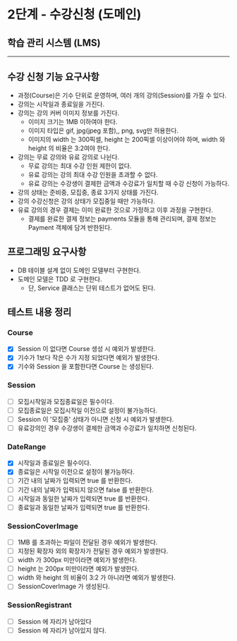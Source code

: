 # 2단계 - 수강신청 (도메인)
## 학습 관리 시스템 (LMS)
* * *
## 수강 신청 기능 요구사항
- 과정(Course)은 기수 단위로 운영하며, 여러 개의 강의(Session)를 가질 수 있다.
- 강의는 시작일과 종료일을 가진다.
- 강의는 강의 커버 이미지 정보를 가진다.
  - 이미지 크기는 1MB 이하여야 한다.
  - 이미지 타입은 gif, jpg(jpeg 포함),, png, svg만 허용한다.
  - 이미지의 width 는 300픽셀, height 는 200픽셀 이상이어야 하며, width 와 height 의 비율은 3:2여야 한다.
- 강의는 무료 강의와 유료 강의로 나뉜다.
  - 무료 강의는 최대 수강 인원 제한이 없다.
  - 유료 강의는 강의 최대 수강 인원을 초과할 수 없다.
  - 유료 강의는 수강생이 결제한 금액과 수강료가 일치할 때 수강 신청이 가능하다.
- 강의 상태는 준비중, 모집중, 종료 3가지 상태를 가진다.
- 강의 수강신청은 강의 상태가 모집중일 때만 가능하다.
- 유료 강의의 경우 결제는 이미 완료한 것으로 가정하고 이후 과정을 구현한다.
  - 결제를 완료한 결제 정보는 payments 모듈을 통해 관리되며, 결제 정보는 Payment 객체에 담겨 반한된다.
## 프로그래밍 요구사항
- DB 테이블 설계 없이 도메인 모델부터 구현한다.
- 도메인 모델은 TDD 로 구현한다.
  - 단, Service 클래스는 단위 테스트가 없어도 된다.
## 테스트 내용 정리
### Course
- [x] Session 이 없다면 Course 생성 시 예외가 발생한다.
- [x] 기수가 1보다 작은 수가 지정 되었다면 예외가 발생한다.
- [x] 기수와 Session 을 포함한다면 Course 는 생성된다. 
### Session
- [ ] 모집시작일과 모집종료일은 필수이다.
- [ ] 모집종료일은 모집시작일 이전으로 설정이 불가능하다.
- [ ] Session 이 '모집중' 상태가 아니면 신청 시 예외가 발생한다.
- [ ] 유료강의인 경우 수강생이 결제한 금액과 수강료가 일치하면 신청된다.
### DateRange
- [x] 시작일과 종료일은 필수이다.
- [x] 종료일은 시작일 이전으로 설정이 불가능하다.
- [ ] 기간 내의 날짜가 입력되면 true 를 반환한다.
- [ ] 기간 내의 날짜가 입력되지 않으면 false 를 반환한다.
- [ ] 시작일과 동일한 날짜가 입력되면 true 를 반환한다.
- [ ] 종료일과 동일한 날짜가 입력되면 true 를 반환한다.
### SessionCoverImage
- [ ] 1MB 를 초과하는 파일이 전달된 경우 예외가 발생한다.
- [ ] 지정된 확장자 외의 확장자가 전달된 경우 예외가 발생한다.
- [ ] width 가 300px 미만이라면 예외가 발생한다.
- [ ] height 는 200px 미만이라면 예외가 발생한다.
- [ ] width 와 height 의 비율이 3:2 가 아니라면 예외가 발생한다.
- [ ] SessionCoverImage 가 생성된다.
### SessionRegistrant
- [ ] Session 에 자리가 남아있다
- [ ] Session 에 자리가 남아있지 않다.
